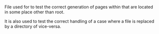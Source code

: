 File used for to test the correct generation of pages within that 
are located in some place other than root.

It is also used to test the correct handling of a case where a 
file is replaced by a directory of vice-versa.